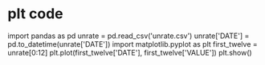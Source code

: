 # plt code
import pandas as pd
unrate = pd.read_csv('unrate.csv')
unrate['DATE'] = pd.to_datetime(unrate['DATE'])
import matplotlib.pyplot as plt
first_twelve = unrate[0:12]
plt.plot(first_twelve['DATE'], first_twelve['VALUE'])
plt.show()
